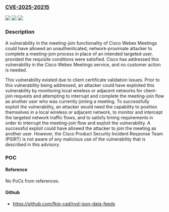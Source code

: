 ### [CVE-2025-20215](https://cve.mitre.org/cgi-bin/cvename.cgi?name=CVE-2025-20215)
![](https://img.shields.io/static/v1?label=Product&message=Cisco%20Webex%20Meetings&color=blue)
![](https://img.shields.io/static/v1?label=Version&message=N%2FA%20&color=brightgreen)
![](https://img.shields.io/static/v1?label=Vulnerability&message=Improper%20Certificate%20Validation&color=brightgreen)

### Description

A vulnerability in the meeting-join functionality of Cisco Webex Meetings could have allowed an unauthenticated, network-proximate attacker to complete a meeting-join process in place of an intended targeted user, provided the requisite conditions were satisfied. Cisco has addressed this vulnerability in the Cisco Webex Meetings service, and no customer action is needed.This vulnerability existed due to client certificate validation issues. Prior to this vulnerability being addressed, an attacker could have exploited this vulnerability by monitoring local wireless or adjacent networks for client-join requests and attempting to interrupt and complete the meeting-join flow as another user who was currently joining a meeting. To successfully exploit the vulnerability, an attacker would need the capability to position themselves in a local wireless or adjacent network, to monitor and intercept the targeted network traffic flows, and to satisfy timing requirements in order to interrupt the meeting-join flow and exploit the vulnerability. A successful exploit could have allowed the attacker to join the meeting as another user. However, the Cisco Product Security Incident Response Team (PSIRT) is not aware of any malicious use of the vulnerability that is described in this advisory.

### POC

#### Reference
No PoCs from references.

#### Github
- https://github.com/fkie-cad/nvd-json-data-feeds

